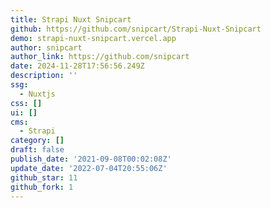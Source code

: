 ```yaml
---
title: Strapi Nuxt Snipcart
github: https://github.com/snipcart/Strapi-Nuxt-Snipcart
demo: strapi-nuxt-snipcart.vercel.app
author: snipcart
author_link: https://github.com/snipcart
date: 2024-11-28T17:56:56.249Z
description: ''
ssg:
  - Nuxtjs
css: []
ui: []
cms:
  - Strapi
category: []
draft: false
publish_date: '2021-09-08T00:02:08Z'
update_date: '2022-07-04T20:55:06Z'
github_star: 11
github_fork: 1
---
```

